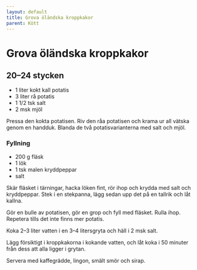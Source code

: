 ```yaml
---
layout: default
title: Grova öländska kroppkakor
parent: Kött
---
```

Grova öländska kroppkakor
=========================

20–24 stycken
-------------

-	1 liter kokt kall potatis
-	3 liter rå potatis
-	1 1/2 tsk salt
-	2 msk mjöl

Pressa den kokta potatisen. Riv den råa potatisen och krama ur all vätska genom en handduk. Blanda de två potatisvarianterna med salt och mjöl.

### Fyllning

-	200 g fläsk
-	1 lök
-	1 tsk malen kryddpeppar
-	salt

Skär fläsket i tärningar, hacka löken fint, rör ihop och krydda med salt och kryddpeppar. Stek i en stekpanna, lägg sedan upp det på en tallrik och låt kallna.

Gör en bulle av potatisen, gör en grop och fyll med fläsket. Rulla ihop. Repetera tills det inte finns mer potatis.

Koka 2–3 liter vatten i en 3–4 litersgryta och häll i 2 msk salt.

Lägg försiktigt i kroppkakorna i kokande vatten, och låt koka i 50 minuter från dess att alla ligger i grytan.

Servera med kaffegrädde, lingon, smält smör och sirap.
